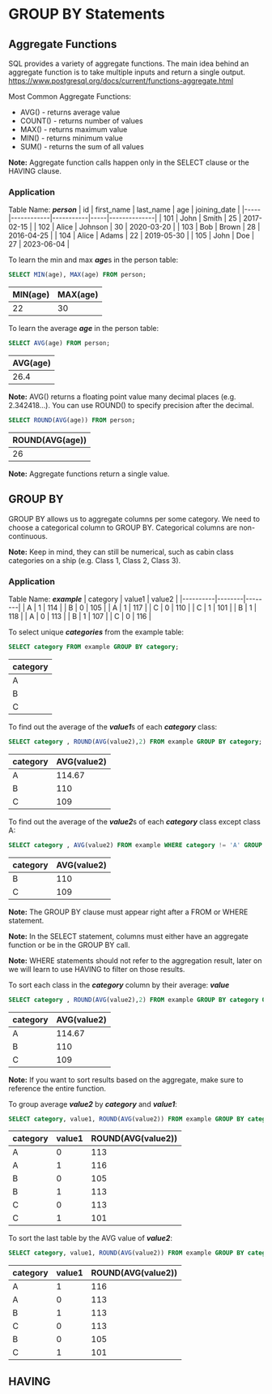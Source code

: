 # GROUP BY Statements

## Aggregate Functions

SQL provides a variety of aggregate functions. The main idea behind an aggregate function is to take multiple inputs and return a single output.
https://www.postgresql.org/docs/current/functions-aggregate.html

Most Common Aggregate Functions:
* AVG() - returns average value
* COUNT() - returns number of values
* MAX() - returns maximum value
* MIN() - returns minimum value
* SUM() - returns the sum of all values

**Note:** Aggregate function calls happen only in the SELECT clause or the HAVING clause.

### **Application**
Table Name: ***person***
| id  | first_name | last_name | age | joining_date |
|-----|------------|-----------|-----|--------------|
| 101 | John       | Smith     | 25  | 2017-02-15   |
| 102 | Alice      | Johnson   | 30  | 2020-03-20   |
| 103 | Bob        | Brown     | 28  | 2016-04-25   |
| 104 | Alice      | Adams     | 22  | 2019-05-30   |
| 105 | John       | Doe       | 27  | 2023-06-04   |

To learn the min and max ***age***s in the person table:
``` sql
SELECT MIN(age), MAX(age) FROM person;
```
| MIN(age) | MAX(age) |
|----------|----------|
|    22    |    30    |


To learn the average ***age*** in the person table:
``` sql
SELECT AVG(age) FROM person;
```
| AVG(age) |
|----------|
|   26.4   |


**Note:** AVG() returns a floating point value many decimal places (e.g. 2.342418…). You can use ROUND() to specify precision after the decimal.
``` sql
SELECT ROUND(AVG(age)) FROM person;
```
| ROUND(AVG(age))  |
|------------------|
|        26        |

**Note:** Aggregate functions return a single value.

## GROUP BY

GROUP BY allows us to aggregate columns per some category. We need to choose a categorical column to GROUP BY. Categorical columns are non-continuous.

**Note:** Keep in mind, they can still be numerical, such as cabin class categories on a ship (e.g. Class 1, Class 2, Class 3).

### **Application**
Table Name: ***example***
| category | value1 | value2 |
|----------|--------|--------|
|    A     |   1    |  114   |
|    B     |   0    |  105   |
|    A     |   1    |  117   |
|    C     |   0    |  110   |
|    C     |   1    |  101   |
|    B     |   1    |  118   |
|    A     |   0    |  113   |
|    B     |   1    |  107   |
|    C     |   0    |  116   |

To select unique ***categories*** from the example table:
``` sql
SELECT category FROM example GROUP BY category;
```
| category |
|----------|
|    A     |
|    B     |
|    C     |

To find out the average of the ***value1***s of each ***category*** class:
``` sql
SELECT category , ROUND(AVG(value2),2) FROM example GROUP BY category;
```
| category | AVG(value2)                |
|----------|----------------------------|
| A        | 114.67                     |
| B        | 110                        |
| C        | 109                        |

To find out the average of the ***value2***s of each ***category*** class except class A:
``` sql
SELECT category , AVG(value2) FROM example WHERE category != 'A' GROUP BY category;
```
| category | AVG(value2)                |
|----------|----------------------------|
| B        | 110                        |
| C        | 109                        |

**Note:** The GROUP BY clause must appear right after a FROM or WHERE statement.

**Note:** In the SELECT statement, columns must either have an aggregate function or be in the GROUP BY call.

**Note:** WHERE statements should not refer to the aggregation result, later on we will learn to use HAVING to filter on those results.

To sort each class in the ***category*** column by their average: ***value***
``` sql
SELECT category , ROUND(AVG(value2),2) FROM example GROUP BY category ORDER BY AVG(value) DESC;
```
| category | AVG(value2)                |
|----------|----------------------------|
| A        | 114.67                     |
| B        | 110                        |
| C        | 109                        |


**Note:** If you want to sort results based on the aggregate, make sure to reference the entire function.

To group average ***value2*** by ***category*** and ***value1***:
``` sql
SELECT category, value1, ROUND(AVG(value2)) FROM example GROUP BY category, value1;
```
| category | value1 | ROUND(AVG(value2)) |
|----------|--------|---------------------|
|    A     |   0    |        113          |
|    A     |   1    |        116          |
|    B     |   0    |        105          |
|    B     |   1    |        113          |
|    C     |   0    |        113          |
|    C     |   1    |        101          |

To sort the last table by the AVG value of ***value2***:
``` sql
SELECT category, value1, ROUND(AVG(value2)) FROM example GROUP BY category, value1 ORDER BY ROUND(AVG(value2)) DESC;
```
| category | value1 | ROUND(AVG(value2)) |
|----------|--------|---------------------|
|    A     |   1    |        116          |
|    A     |   0    |        113          |
|    B     |   1    |        113          |
|    C     |   0    |        113          |
|    B     |   0    |        105          |
|    C     |   1    |        101          |

## HAVING


